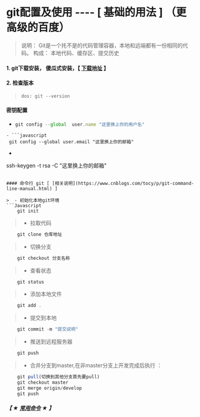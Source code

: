 # git配置及使用   ----   [ 基础的用法 ] （更高级的百度）
> 说明： Git是一个扥不是的代码管理容器，本地和远端都有一份相同的代码。
> 构成： 本地代码、缓存区、提交历史

#### 1. git下载安装， 傻瓜式安装，【 [下载地址](https://www.git-scm.com/download/) 】

#### 2. 检查版本
> ` dos: git --version `


#### 密钥配置

- ```javascript
  git config --global  user.name "这里换上你的用户名"
```
- ```javascript
 git config --global user.email "这里换上你的邮箱"
```
- ```javascript
 ssh-keygen -t rsa -C "这里换上你的邮箱"
```

#### 命令行 git [ [相关说明](https://www.cnblogs.com/tocy/p/git-command-line-manual.html) ]

>  - 初始化本地git环境
```Javascript
 	git init
```
>  - 拉取代码
```Javascript
 	git clone 仓库地址
```
>  - 切换分支
```Javascript
	git checkout 分支名称
```
>  - 查看状态
``` Javascript
	git status
```
>  - 添加本地文件
``` Javascript
	git add .
```
>  - 提交到本地
``` Javascript
	git commit -m "提交说明"
```
>  - 推送到远程服务器
``` Javascript
	git push
```
>  - 合并分支到master,在非master分支上开发完成后执行 ：
```Javascript
	git pull(切换到其他分支首先要pull)
	git checkout master
	git merge origin/develop
	git push
```

##### 【 ★ [常用命令](https://www.cnblogs.com/allanli/p/git_commands.html) ★ 】